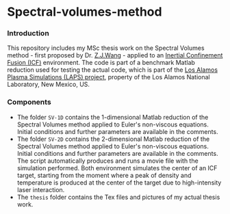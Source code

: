 # Spectral-volumes-method
### Introduction
This repository includes my MSc thesis work on the Spectral Volumes method - first proposed by Dr. [Z.J.Wang](https://www.sciencedirect.com/science/article/pii/S0021999102970415) - applied to an [Inertial Confinement Fusion (ICF)](https://en.wikipedia.org/wiki/Inertial_confinement_fusion) environment. 
The code is part of a benchmark Matlab reduction used for testing the actual code, which is part of the [Los Alamos Plasma Simulations (LAPS) project](https://www.researchgate.net/publication/258592313_The_design_and_implementation_of_Los_Alamos_PLasma_Simulation_LAPS_code), property of the Los Alamos National Laboratory, New Mexico, US. 
### Components
* The folder `SV-1D` contains the 1-dimensional Matlab reduction of the Spectral Volumes method applied to Euler's non-viscous equations. Initial conditions and further parameters are available in the comments.
* The folder `SV-2D` contains the 2-dimensional Matlab reduction of the Spectral Volumes method applied to Euler's non-viscous equations. Initial conditions and further parameters are available in the comments. The script automatically produces and runs a movie file with the simulation performed.
Both environment simulates the center of an ICF target, starting from the moment where a peak of density and temperature is produced at the center of the target due to high-intensity laser interaction.
* The `thesis` folder contains the Tex files and pictures of my actual thesis work.

